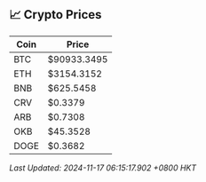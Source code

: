 ## 📈 Crypto Prices

| Coin | Price |
| ---- | ----- |
| BTC | $90933.3495 |
| ETH | $3154.3152 |
| BNB | $625.5458 |
| CRV | $0.3379 |
| ARB | $0.7308 |
| OKB | $45.3528 |
| DOGE | $0.3682 |

_Last Updated: 2024-11-17 06:15:17.902 +0800 HKT_